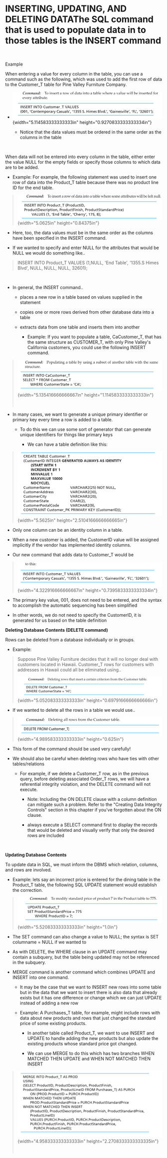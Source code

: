 # INSERTING, UPDATING, AND DELETING DATAThe SQL command that is used to populate data in to those tables is the INSERT command

 

Example

When entering a value for every column in the table, you can use a command such as the following, which was used to add the first row of data to the Customer_T table for Pine Valley Furniture Company.

-   ![](media/INSERTING,-UPDATING,-AND-DELETIN-image1.png){width="5.114583333333333in" height="0.9270833333333334in"}

    -   Notice that the data values must be ordered in the same order as the columns in the table

 

When data will not be entered into every column in the table, either enter the value NULL for the empty fields or specify those columns to which data are to be added.

-   Example: For example, the following statement was used to insert one row of data into the Product_T table because there was no product line ID for the end table.

> ![](media/INSERTING,-UPDATING,-AND-DELETIN-image2.png){width="5.0625in" height="0.84375in"}

-   Here, too, the data values must be in the same order as the columns have been specified in the INSERT command.

-   If we wanted to specify and enter NULL for the attributes that would be NULL we would do something like..

> INSERT INTO Product_T VALUES (1,NULL, 'End Table', '1355.S Himes Blvd', NULL, NULL, NULL, 32601);

 

-   In general, the INSERT command..

    -   places a new row in a table based on values supplied in the statement

    -   copies one or more rows derived from other database data into a table

    -   extracts data from one table and inserts them into another

        -   Example: If you want to populate a table, CaCustomer_T, that has the same structure as CUSTOMER_T, with only Pine Valley's California customers, you could use the following INSERT command.

> ![](media/INSERTING,-UPDATING,-AND-DELETIN-image3.png){width="5.135416666666667in" height="1.1145833333333333in"}
>
>  

-   In many cases, we want to generate a unique primary identifier or primary key every time a row is added to a table.

    -   To do this we can use some sort of generator that can generate unique identifiers for things like primary keys

        -   We can have a table definition like this:

> ![](media/INSERTING,-UPDATING,-AND-DELETIN-image4.png){width="5.5625in" height="2.5104166666666665in"}

-   Only one column can be an identity column in a table.

-   When a new customer is added, the CustomerID value will be assigned implicitly if the vendor has implemented identity columns.

<!-- -->

-   Our new command that adds data to Customer_T would be

> ![](media/INSERTING,-UPDATING,-AND-DELETIN-image5.png){width="4.322916666666667in" height="0.7395833333333334in"}

-   The primary key value, 001, does not need to be entered, and the syntax to accomplish the automatic sequencing has been simplified

-   In other words, we do not need to specify the CustomerID, it is generated for us based on the table definition

**Deleting Database Contents (DELETE command)**

Rows can be deleted from a database individually or in groups.

-   Example:

> Suppose Pine Valley Furniture decides that it will no longer deal with customers located in Hawaii. Customer_T rows for customers with addresses in Hawaii could all be eliminated using..
>
> ![](media/INSERTING,-UPDATING,-AND-DELETIN-image6.png){width="5.052083333333333in" height="0.6979166666666666in"}

-   If we wanted to delete all the rows in a table we would use..

> ![](media/INSERTING,-UPDATING,-AND-DELETIN-image7.png){width="4.989583333333333in" height="0.625in"}

-   This form of the command should be used very carefully!

<!-- -->

-   We should also be careful when deleting rows who have ties with other tables/relations

    -   For example, if we delete a Customer_T row, as in the previous query, before deleting associated Order_T rows, we will have a referential integrity violation, and the DELETE command will not execute.

        -   Note: Including the ON DELETE clause with a column definition can mitigate such a problem. Refer to the "Creating Data Integrity Controls" section in this chapter if you've forgotten about the ON clause.

        -   always execute a SELECT command first to display the records that would be deleted and visually verify that only the desired rows are included

 

**Updating Database Contents**

To update data in SQL, we must inform the DBMS which relation, columns, and rows are involved.

-   Example: lets say an incorrect price is entered for the dining table in the Product_T table, the following SQL UPDATE statement would establish the correction.

> ![](media/INSERTING,-UPDATING,-AND-DELETIN-image8.png){width="5.520833333333333in" height="1.0in"}

-   The SET command can also change a value to NULL; the syntax is SET columname = NULL if we wanted to

-   As with DELETE, the WHERE clause in an UPDATE command may contain a subquery, but the table being updated may not be referenced in the subquery.

<!-- -->

-   MERGE command is another command which combines UPDATE and INSERT into one command.

    -   It may be the case that we want to INSERT new rows into some table but in the data that we want to insert there is also data that already exists but it has one difference or change which we can just UPDATE instead of adding a new row

    -   Example: A Purchases_T table, for example, might include rows with data about new products and rows that just changed the standard price of some existing products.

        -   In another table called Product_T, we want to use INSERT and UPDATE to handle adding the new products but also update the existing products whose standard price got changed.

        -   We can use MERGE to do this which has two branches WHEN MATCHED THEN UPDATE and WHEN NOT MATCHED THEN INSERT

> ![](media/INSERTING,-UPDATING,-AND-DELETIN-image9.png){width="4.958333333333333in" height="2.2708333333333335in"}
>
>  

 









